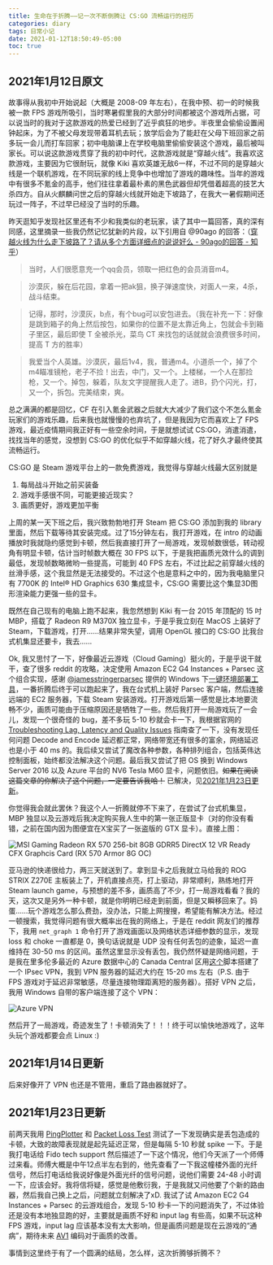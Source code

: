 ```yaml
---
title: 生命在于折腾——记一次不断倒腾让 CS:GO 流畅运行的经历
categories: diary
tags: 日常小记
date: 2021-01-12T18:50:49-05:00
toc: true
---
```


## 2021年1月12日原文

故事得从我初中开始说起（大概是 2008-09 年左右），在我中预、初一的时候我被一款 FPS 游戏所吸引，当时寒暑假里我的大部分时间都被这个游戏所占据，可以说当时的我对于这款游戏的热爱已经到了近乎疯狂的地步。半夜里会偷偷设置闹钟起床，为了不被父母发现带着耳机去玩；放学后会为了能赶在父母下班回家之前多玩一会儿而打车回家；初中电脑课上在学校电脑里偷偷安装这个游戏，最后被叫家长。可以说这款游戏贯穿了我的初中时代，这款游戏就是“穿越火线”。我喜欢这款游戏，主要因为它很耐玩，就像 Kiki 喜欢英雄无敌6一样，不过不同的是穿越火线是一个联机游戏，在不同玩家的线上竞争中也增加了游戏的趣味性。当年的游戏中有很多不氪金的高手，他们往往拿着最朴素的黑色武器但却凭借着超高的技艺大杀四方。自从火麒麟问世之后的穿越火线就开始走下坡路了，在我大一暑假期间还玩过一阵子，不过早已经没了当时的乐趣。

昨天逛知乎发现社区里还有不少和我类似的老玩家，读了其中一篇回答，真的深有同感，这里摘录一些我仍然记忆犹新的片段，以下引用自 @90ago 的回答：（[穿越火线为什么走下坡路了？请从多个方面详细点的说说好么 - 90ago的回答 - 知乎](https://www.zhihu.com/question/31731341/answer/55840095)）

> 当时，人们很愿意充一个qq会员，领取一把红色的会员消音m4。

> 沙漠灰，躲在后花园，拿着一把ak狙，换子弹速度快，对面人一来，4杀，战斗结束。

> 记得，那时，沙漠灰，b点，有个bug可以安包进去。（我在补充一下：好像是跳到箱子的角上然后按包，如果你的位置不是太靠近角上，包就会卡到箱子里区，最后即使 T 全被杀光，菜鸟 CT 来找包的话就就会浪费很多时间，提高 T 方的胜率）

> 我爱当个人英雄。沙漠灰，最后1v4，我，普通m4。小道杀一个，掉了个m4瞄准镜枪，老子不捡！出去，中门，又一个。上楼梯，一个人在那捡枪，又一个。掉包，躲着，队友文字提醒我人走了。进B，扔个闪光，打，又一个，拆包。完美结束，爽。

总之满满的都是回忆，CF 在引入氪金武器之后就大大减少了我们这个不怎么氪金玩家们的游戏乐趣，后来我也就慢慢的也弃坑了，但是我因为它而喜欢上了 FPS 游戏，最近疫情期间我正好有一些空余时间，于是就想试试 CS:GO，消遣消遣，找找当年的感觉，没想到 CS:GO 的优化似乎不如穿越火线，花了好久才最终使其流畅运行。

CS:GO 是 Steam 游戏平台上的一款免费游戏，我觉得与穿越火线最大区别就是

1. 每局战斗开始之前买装备
2. 游戏手感很不同，可能更接近现实？
3. 画质更好，游戏更加平衡

上周的某一天下班之后，我兴致勃勃地打开 Steam 把 CS:GO 添加到我的 library 里面，然后下载等待其安装完成。过了15分钟左右，我打开游戏，在 intro 的动画播放时我就隐约感觉到卡顿，然后我直接打开了一局游戏，发现帧数很低，转动视角有明显卡顿，估计当时帧数大概在 30 FPS 以下，于是我把画质光效什么的调到最低，发现帧数略微哟一些提高，可能到 40 FPS 左右，不过比起之前穿越火线的丝滑手感，这个我显然是无法接受的。不过这个也是意料之中的，因为我电脑里只有 7700K 的 Intel® HD Graphics 630 集成显卡，CS:GO 需要比这个集显3D图形渲染能力更强一些的显卡。

既然在自己现有的电脑上跑不起来，我忽然想到 Kiki 有一台 2015 年顶配的 15 吋 MBP，搭载了 Radeon R9 M370X 独立显卡，于是乎我立刻在 MacOS 上装好了 Steam，下载游戏，打开……结果非常失望，调用 OpenGL 接口的 CS:GO 比我台式机集显还要卡，我去……

Ok, 我又思忖了一下，好像最近云游戏（Cloud Gaming）挺火的，于是乎说干就干，查了很多 reddit 的攻略，决定使用 Amazon EC2 G4 Instances + Parsec 这个组合实现，感谢 [@jamesstringerparsec](https://github.com/jamesstringerparsec) 提供的 Windows 下[一键环境部署工具](https://github.com/parsec-cloud/Parsec-Cloud-Preparation-Tool)，一番折腾后终于可以跑起来了，我在台式机上装好 Parsec 客户端，然后连接远端的 EC2 服务器，下载 Steam 安装游戏。打开游戏后第一感觉是比本地要流畅不少，画质可能由于压缩原因还是牺牲了一些。然后我打开一局游戏玩了一会儿，发现一个很奇怪的 bug，差不多玩 5-10 秒就会卡一下，我根据官网的 [Troubleshooting Lag, Latency and Quality Issues](https://support.parsec.app/hc/en-us/articles/115002683371-Troubleshooting-Lag-Latency-and-Quality-Issues) 指南查了一下，没有发现任何问题 Decode and Encode 延迟都正常，网络带宽还有很多的富余，网络延迟也是小于 40 ms 的。我后续又尝试了魔改各种参数，各种排列组合，包括英伟达控制面板，始终都没法解决这个问题。最后我又尝试了把 OS 换到 Windows Server 2016 以及 Azure 平台的 NV6 Tesla M60 显卡，问题依旧。~~如果在阅读这篇文章的你解决了这个问题，一定要告诉我哈！~~ 已解决，见[2021年1月23日更新](#2021年1月23日更新)。

你觉得我会就此罢休？我这个人一折腾就停不下来了，在尝试了台式机集显，MBP 独显以及云游戏后我决定购买我人生中的第一张正版显卡（对的你没有看错，之前在国内因为图便宜在X宝买了一张盗版的 GTX 显卡）。直接上图：

![MSI Gaming Radeon RX 570 256-bit 8GB GDRR5 DirectX 12 VR Ready CFX Graphcis Card (RX 570 Armor 8G OC)](/mdres/posts/2021/rx570.jpg)

亚马逊的快递很给力，两三天就送到了。拿到显卡之后我就立马给我的 ROG STRIX Z270E 主板装上了，开机直接点亮，打上驱动，非常顺利，熟练地打开 Steam launch game，与预想的差不多，画质高了不少，打一局游戏看看？我的天，这次又是另外一种卡顿，就是你明明已经走到前面，但是又瞬移回来了。妈蛋……玩个游戏怎么那么费劲，没办法，只能上网搜搜，希望能有解决方法。经过一顿搜索，我觉得问题有很大概率出在我的网络上，于是在 reddit 网友们的推荐下，我用 `net_graph 1` 命令打开了游戏画面以及网络状态详细参数的显示，发现 loss 和 choke 一直都是 0，换句话说就是 UDP 没有任何丢包的迹象，延迟一直维持在 30-50 ms 的区间。虽然这里显示没有丢包，我仍然怀疑是网络问题，于是我在里多伦多最近的 Azure 数据中心的 Canada Central 区用[这个](https://github.com/hwdsl2/setup-ipsec-vpn)脚本搭建了一个 IPsec VPN，我到 VPN 服务器的延迟大约在 15-20 ms 左右（P.S. 由于 FPS 游戏对于延迟非常敏感，尽量连接物理距离短的服务器）。搭好 VPN 之后，我用 Windows 自带的客户端连接了这个 VPN：

![Azure VPN](/mdres/posts/2021/azure-vpn.jpg)

然后开了一局游戏，奇迹发生了！卡顿消失了！！！终于可以愉快地游戏了，这年头玩个游戏都要会点 Linux :)

## 2021年1月14日更新

后来好像开了 VPN 也还是不管用，重启了路由器就好了。

## 2021年1月23日更新

前两天我用 [PingPlotter](https://www.pingplotter.com/) 和 [Packet Loss Test](https://packetlosstest.com/) 测试了一下发现确实是丢包造成的卡顿，大致的故障表现就是起先延迟正常，但是每隔 5-10 秒就 spike 一下。于是我打电话给 Fido tech support 然后描述了一下这个情况，他们今天派了一个师傅过来看。师傅大概是中午12点半左右到的，他先查看了一下我这幢楼外面的光纤信号，然后打电话给我说好像是外面光纤的信号问题，说他们需要 24-48 小时调一下，应该会好。我将信将疑，感觉是他敷衍我，于是我就又问他要了个新的路由器，然后我自己换上之后，问题就立刻解决了xD. 我试了试 Amazon EC2 G4 Instances + Parsec 的云游戏组合，发现 5-10 秒卡一下的问题消失了，不过体验还是没有本地独显跑的好，主要就是画质不好和 input lag 有些高，如果不玩这种 FPS 游戏，input lag 应该基本没有太大影响，但是画质问题是现在云游戏的“通病”，期待未来 [AV1](https://en.wikipedia.org/wiki/AV1) 编码对于画质的改善。

事情到这里终于有了一个圆满的结局，怎么样，这次折腾够折腾不？
